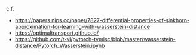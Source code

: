 c.f.
 
 * https://papers.nips.cc/paper/7827-differential-properties-of-sinkhorn-approximation-for-learning-with-wasserstein-distance
 * https://optimaltransport.github.io/
 * https://github.com/t-vi/pytorch-tvmisc/blob/master/wasserstein-distance/Pytorch_Wasserstein.ipynb

